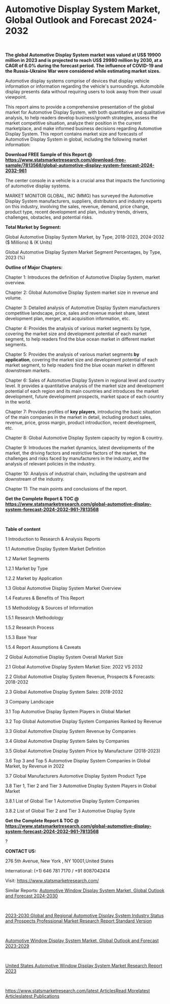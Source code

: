 <h1>Automotive Display System Market, Global Outlook and Forecast 2024-2032</h1><br/><p><strong>The global Automotive Display System market was valued at US$ 19900 million in 2023 and is projected to reach US$ 29980 million by 2030, at a <strong>CAGR</strong> of 6.0% during the forecast period. The influence of COVID-19 and the Russia-Ukraine War were considered while estimating market sizes.</strong></p>
 
 
 
 <p>Automotive display systems comprise of devices that display vehicle information or information regarding the vehicle&#39;s surroundings. Automobile display presents data without requiring users to look away from their usual viewpoint.</p>
 
 
 
 <p>This report aims to provide a comprehensive presentation of the global market for Automotive Display System, with both quantitative and qualitative analysis, to help readers develop business/growth strategies, assess the market competitive situation, analyze their position in the current marketplace, and make informed business decisions regarding Automotive Display System. This report contains market size and forecasts of Automotive Display System in global, including the following market information:</p>
 
 
 
 <p><strong>Download FREE Sample of this Report @ <a href="https://www.statsmarketresearch.com/download-free-sample/7813568/global-automotive-display-system-forecast-2024-2032-961">https://www.statsmarketresearch.com/download-free-sample/7813568/global-automotive-display-system-forecast-2024-2032-961</a></strong></p>
 
 
 
 <p>The center console in a vehicle is a crucial area that impacts the functioning of automotive display systems.</p>
 
 
 
 <p>MARKET MONITOR GLOBAL, INC (MMG) has surveyed the Automotive Display System manufacturers, suppliers, distributors and industry experts on this industry, involving the sales, revenue, demand, price change, product type, recent development and plan, industry trends, drivers, challenges, obstacles, and potential risks.</p>
 
 
 
 <p><strong>Total Market by Segment:</strong></p>
 
 
 
 <p>Global Automotive Display System Market, by Type, 2018-2023, 2024-2032 ($ Millions) & (K Units)</p>
 
 
 
 <p>Global Automotive Display System Market Segment Percentages, by Type, 2023 (%)</p>
 
 
 
 <p><strong>Outline of Major Chapters:</strong></p>
 
 
 
 <p>Chapter 1: Introduces the definition of Automotive Display System, market overview.</p>
 
 
 
 <p>Chapter 2: Global Automotive Display System market size in revenue and volume.</p>
 
 
 
 <p>Chapter 3: Detailed analysis of Automotive Display System manufacturers competitive landscape, price, sales and revenue market share, latest development plan, merger, and acquisition information, etc.</p>
 
 
 
 <p>Chapter 4: Provides the analysis of various market segments by type, covering the market size and development potential of each market segment, to help readers find the blue ocean market in different market segments.</p>
 
 
 
 <p>Chapter 5: Provides the analysis of various market segments <strong>by application</strong>, covering the market size and development potential of each market segment, to help readers find the blue ocean market in different downstream markets.</p>
 
 
 
 <p>Chapter 6: Sales of Automotive Display System in regional level and country level. It provides a quantitative analysis of the market size and development potential of each region and its main countries and introduces the market development, future development prospects, market space of each country in the world.</p>
 
 
 
 <p>Chapter 7: Provides profiles of <strong>key players</strong>, introducing the basic situation of the main companies in the market in detail, including product sales, revenue, price, gross margin, product introduction, recent development, etc.</p>
 
 
 
 <p>Chapter 8: Global Automotive Display System capacity by region & country.</p>
 
 
 
 <p>Chapter 9: Introduces the market dynamics, latest developments of the market, the driving factors and restrictive factors of the market, the challenges and risks faced by manufacturers in the industry, and the analysis of relevant policies in the industry.</p>
 
 
 
 <p>Chapter 10: Analysis of industrial chain, including the upstream and downstream of the industry.</p>
 
 
 
 <p>Chapter 11: The main points and conclusions of the report.</p>
 
 
 
 <div><b>Get the Complete Report & TOC @ <a href="https://www.statsmarketresearch.com/global-automotive-display-system-forecast-2024-2032-961-7813568">https://www.statsmarketresearch.com/global-automotive-display-system-forecast-2024-2032-961-7813568</a></b></div>
 
 
 
 <p><br />
 
 <b>Table of content</b></p>
 
 
 
 <p>1 Introduction to Research & Analysis Reports<br />
 
 1.1 Automotive Display System Market Definition<br />
 
 1.2 Market Segments<br />
 
 1.2.1 Market by Type<br />
 
 1.2.2 Market by Application<br />
 
 1.3 Global Automotive Display System Market Overview<br />
 
 1.4 Features & Benefits of This Report<br />
 
 1.5 Methodology & Sources of Information<br />
 
 1.5.1 Research Methodology<br />
 
 1.5.2 Research Process<br />
 
 1.5.3 Base Year<br />
 
 1.5.4 Report Assumptions & Caveats<br />
 
 2 Global Automotive Display System Overall Market Size<br />
 
 2.1 Global Automotive Display System Market Size: 2022 VS 2032<br />
 
 2.2 Global Automotive Display System Revenue, Prospects & Forecasts: 2018-2032<br />
 
 2.3 Global Automotive Display System Sales: 2018-2032<br />
 
 3 Company Landscape<br />
 
 3.1 Top Automotive Display System Players in Global Market<br />
 
 3.2 Top Global Automotive Display System Companies Ranked by Revenue<br />
 
 3.3 Global Automotive Display System Revenue by Companies<br />
 
 3.4 Global Automotive Display System Sales by Companies<br />
 
 3.5 Global Automotive Display System Price by Manufacturer (2018-2023)<br />
 
 3.6 Top 3 and Top 5 Automotive Display System Companies in Global Market, by Revenue in 2022<br />
 
 3.7 Global Manufacturers Automotive Display System Product Type<br />
 
 3.8 Tier 1, Tier 2 and Tier 3 Automotive Display System Players in Global Market<br />
 
 3.8.1 List of Global Tier 1 Automotive Display System Companies<br />
 
 3.8.2 List of Global Tier 2 and Tier 3 Automotive Display Syste</p>
 
 
 
 <div><b>Get the Complete Report & TOC @ <a href="https://www.statsmarketresearch.com/global-automotive-display-system-forecast-2024-2032-961-7813568">https://www.statsmarketresearch.com/global-automotive-display-system-forecast-2024-2032-961-7813568</a></b></div>
 
 
 
 <p>? </p>
 
 
 
 <p><b>CONTACT US:</b><br />
 
 276 5th Avenue, New York , NY 10001,United States<br />
 
 International: (+1) 646 781 7170 / +91 8087042414<br />
 
 Visit: <a href="https://www.statsmarketresearch.com/">https://www.statsmarketresearch.com/</a><br />
 
 Similar Reports: <a href="https://www.statsmarketresearch.com/global-automotive-display-system-forecast-2024-2032-961-7813568">Automotive Window Display System Market, Global Outlook and Forecast 2024-2030</a><br />
 
 <br />
 
 <a href="https://www.statsmarketresearch.com/global-automotive-display-system-forecast-2024-2032-961-7813568">2023-2030 Global and Regional Automotive Display System Industry Status and Prospects Professional Market Research Report Standard Version</a><br />
 
 <br />
 
 <a href="https://www.statsmarketresearch.com/global-automotive-display-system-forecast-2024-2032-961-7813568">Automotive Window Display System Market, Global Outlook and Forecast 2023-2029</a><br />
 
 <br />
 
 <a href="https://www.statsmarketresearch.com/global-automotive-display-system-forecast-2024-2032-961-7813568">United States Automotive Window Display System Market Research Report 2023</a><br />
 
 <br />
 
 <a href="https://gyeongbokgung.com">https://www.statsmarketresearch.com/</a><a href="https://hallyeomaritime.com">latest Articles</a><a href="https://jingwansa.com">Read More</a><a href="https://nguoiviet.jp/">latest Articles</a><a href="https://www.intelmarketresearch.com/">latest Publications</a></p>